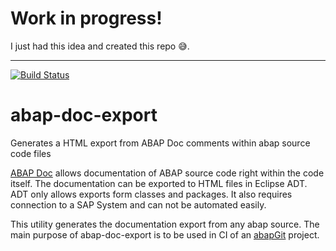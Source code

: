 # Work in progress!
I just had this idea and created this repo :sweat_smile:.

---

[![Build Status](https://travis-ci.org/Sirius-A/abap-doc-export.svg?branch=master)](https://travis-ci.org/Sirius-A/abap-doc-export)

# abap-doc-export
Generates a HTML export from ABAP Doc comments within abap source code files

[ABAP Doc](https://blogs.sap.com/2013/04/29/abap-doc/) allows documentation of ABAP source code right within the code itself. The documentation can be exported to HTML files in Eclipse ADT. ADT only allows exports form classes and packages. It also requires connection to a SAP System and can not be automated easily.

This utility generates the documentation export from any abap source. 
The main purpose of abap-doc-export is to be used in CI of an [abapGit](http://abapgit.org) project.
